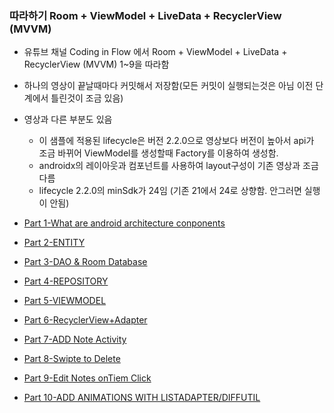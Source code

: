### 따라하기 Room + ViewModel + LiveData + RecyclerView (MVVM)

* 유튜브 채널 Coding in Flow 에서 Room + ViewModel + LiveData + RecyclerView (MVVM) 1~9을 따라함

* 하나의 영상이 끝날때마다 커밋해서 저장함(모든 커밋이 실행되는것은 아님 이전 단계에서 틀린것이 조금 있음)

* 영상과 다른 부분도 있음
    - 이 샘플에 적용된 lifecycle은 버전 2.2.0으로 영상보다 버전이 높아서 api가 조금 바뀌어 ViewModel를 생성할때 Factory를 이용하여 생성함.
    - androidx의 레이아웃과 컴포넌트를 사용하여 layout구성이 기존 영상과 조금 다름
    - lifecycle 2.2.0의 minSdk가 24임 (기존 21에서 24로 상향함. 안그러면 실행이 안됨)
    

* [Part 1-What are android architecture conponents](https://www.youtube.com/watch?v=ARpn-1FPNE4)

* [Part 2-ENTITY](https://www.youtube.com/watch?v=Jwdty9jQN0E)

* [Part 3-DAO & Room Database](https://www.youtube.com/watch?v=0cg09tlAAQ0)

* [Part 4-REPOSITORY](https://www.youtube.com/watch?v=HhmA9S53XV8)

* [Part 5-VIEWMODEL](https://www.youtube.com/watch?v=JLwW5HivZg4)

* [Part 6-RecyclerView+Adapter](https://www.youtube.com/watch?v=reSPN7mgshI)

* [Part 7-ADD Note Activity](https://www.youtube.com/watch?v=RhGMd8SsA14)

* [Part 8-Swipte to Delete](https://www.youtube.com/watch?v=QJUCD32dzHE)

* [Part 9-Edit Notes onTiem Click](https://www.youtube.com/watch?v=dYbbTGiZ2sA)

* [Part 10-ADD ANIMATIONS WITH LISTADAPTER/DIFFUTIL](https://www.youtube.com/watch?v=xPPMygGxiEo)